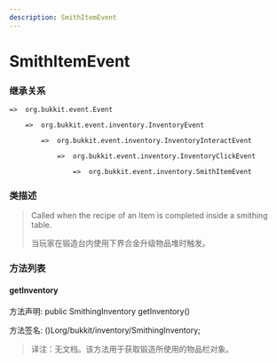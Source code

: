 ```yaml
---
description: SmithItemEvent
---
```


# SmithItemEvent

### 继承关系

    =>  org.bukkit.event.Event

        =>  org.bukkit.event.inventory.InventoryEvent

            =>  org.bukkit.event.inventory.InventoryInteractEvent

                =>  org.bukkit.event.inventory.InventoryClickEvent

                    =>  org.bukkit.event.inventory.SmithItemEvent

### 类描述

> Called when the recipe of an Item is completed inside a smithing table.
> 
> <p>
> 
> 当玩家在锻造台内使用下界合金升级物品堆时触发。

### 方法列表

#### getInventory

方法声明: public SmithingInventory getInventory()

方法签名: ()Lorg/bukkit/inventory/SmithingInventory;

> 译注：无文档。该方法用于获取锻造所使用的物品栏对象。